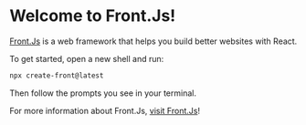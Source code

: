 # Welcome to Front.Js!

[Front.Js](https://front.js.github.io) is a web framework that helps you build better websites with React.

To get started, open a new shell and run:

```sh
npx create-front@latest
```

Then follow the prompts you see in your terminal.

For more information about Front.Js, [visit Front.Js](https://front.js.github.io)!
